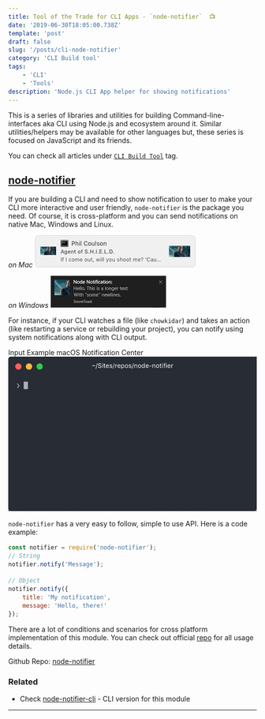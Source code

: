 ```yaml
---
title: Tool of the Trade for CLI Apps - `node-notifier`  📺
date: '2019-06-30T18:05:00.738Z'
template: 'post'
draft: false
slug: '/posts/cli-node-notifier'
category: 'CLI Build tool'
tags:
    - 'CLI'
    - 'Tools'
description: 'Node.js CLI App helper for showing notifications'
---
```


This is a series of libraries and utilities for building Command-line-interfaces aka CLI using Node.js and ecosystem around it. Similar utilities/helpers may be available for other languages but, these series is focused on JavaScript and its friends.

You can check all articles under [`CLI Build Tool`](/category/cli-build-tool/) tag.

## [node-notifier](https://github.com/mikaelbr/node-notifier)

If you are building a CLI and need to show notification to user to make your CLI more interactive and user friendly, `node-notifier` is the package you need. Of course, it is cross-platform and you can send notifications on native Mac, Windows and Linux.

_on Mac_
![Screenshot](./nodenotifier1.png)

_on Windows_
![Screenshot](./nodenotifier2.png)

For instance, if your CLI watches a file (like `chowkidar`) and takes an action (like restarting a service or rebuilding your project), you can notify using system notifications along with CLI output.

Input Example macOS Notification Center
![Screenshot](./node-notifier.gif)

`node-notifier` has a very easy to follow, simple to use API. Here is a code example:

```javascript
const notifier = require('node-notifier');
// String
notifier.notify('Message');

// Object
notifier.notify({
	title: 'My notification',
	message: 'Hello, there!'
});
```

There are a lot of conditions and scenarios for cross platform implementation of this module.
You can check out official [repo](https://github.com/mikaelbr/node-notifier) for all usage details.

Github Repo: [node-notifier](https://github.com/mikaelbr/node-notifier)

### Related

-   Check [node-notifier-cli](https://github.com/mikaelbr/node-notifier-cli) - CLI version for this module

---
